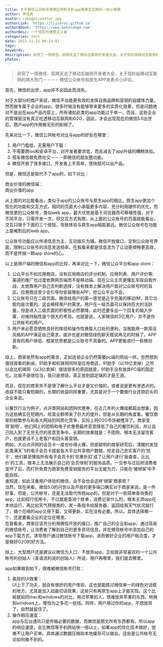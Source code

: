 ```yaml
---
title: 关于微信公众帐号等微应用和手机app等原生应用的一些小感慨
author: 李佳芮
avatar: /images/avatar.jpg
authorLink: 'https://lijiarui.github.io'
authorAbout: 'https://www.botorange.com'
authorDesc: 一个现实的理想主义者
categories: tech
date: 2013-11-22 06:14:01
tags:
keywords:
description: 研究了一阵微信，前两天去了移动互联网开发者大会，关于现阶段移动互联网的两大热门－－－－微信公众帐号和原生APP发表点小评论。 
photos:
---
```


> 研究了一阵微信，前两天去了移动互联网开发者大会，关于现阶段移动互联网的两大热门－－－－微信公众帐号和原生APP发表点小评论。      

首先，微信的出世，app并不会因此而消失。      

对于大部分的商户来说，微信平台能更有效的发挥自我品牌和营销的自媒体力量，然而做专属于企业的app，很多时候没有能够带来更多的实质化效果，但是问题绝对不是出在app产品内容上，所有诸如此类的app功能过于单一，而且，这些企业的管理层没有真正吃透移动互联网和O2O，因此，才会出现现在的微信5.0出世后，商户app的作用被无形的削弱了。                 

先来对比一下，微信公共帐号对比与app的好处在哪里：           

1. 用户门槛低，无需用户下载：        
2. 不需要跨ios和安卓平台，对开发者要求低，而且减去了app升级的糟糕体验。    
3. 搭车微信做免费社交－－－即微信的朋友圈功能。     
4. 微信开放了很多接口，开发者上手简单，很快就可以出产品。

但是，微信还是取代不了app的，如下对比：                     

商业价值的微信端：                                                     
商业价值的app           

从上面的对比能看出，类似于app的公众账号与原生app的相比，原生app更加个性化的功能和交互方式，相同的页面大小承载更多内容，充分利用硬件的优化，而微信里的公众账号，类似web app，最大优势是基于浏览器而可移植性强，对于不同平台，只需开发一次，但交互方式有限，从上面的公众账号的页面就能看出，交互只限于下面的三个按钮，导致体验与原生app相距甚远。微信公众账号在功能上是阉割后的web app。      

公众账号功能应以传递信息为主，互动娱乐为辅。微信开放接口，定制公众账号界面，限制公众账号的消息发送频率，在我看来都是信息流为了让动更顺畅更高效，而不是怀揣一颗app store的心。            

以上是用户端的微信和app的比较，再来对比一下，微信公众平台和app store：            

1. 公众平台不如应用商店，没有应用商店的评分机制、应用列表、用户评价等;渠道的推广也过度依靠网页端而不是移动端。现在公众主页更像乱军般自我作战，太依靠用户自己去判断选择，没有根本上解决用户面对公众账号时的盲区。应用商店至少会引导你安装哪些APP，但公众平台不会。
2. 公众账号只在二级页面。微信给用户的第一感觉是近乎完美的移动IM，其它功能均是次要的。这会稀释用户的需求。用户在一级页面可以保持巨大的活跃量，但是进入二级页面的积极性必然骤降，此时还要多出一个回复的输入步骤，对维持粘性是个很大的考验。也就是说，人家微信的3亿用户，并不是你公共帐号的用户。
3. 用户未必愿意牺牲良好的体验和操作性换取入口处的便利。当我能用一款简洁风格的APP满足自己需求，或许也是对微信绿色聊天框说再见的时候了。APP具有的用户体验、框架优势都是公众账号不具备的。APP更能进行一些微创新。      

综上，商家依然有app的需求，正如连锁企业仍然需要pc端的网站一样。忽然想到值钱我看的新闻，91助手和机锋网同样是应用商店，91助手（以19亿卖掉）之所以会比机锋网（以3亿卖掉）值钱很多的原因就是，91助手没有放弃PC端的固定化。比喻不是很恰当，我只是想说，真正放到固定端的才是王道。       

而且，现在的商家并不是很了解什么平台才是又价值的，或者说是更有渗透点的。收益不能只看短期的，长期的收益同样重要，尤其是对于一个要做行业连锁巨头的企业来说。      

以餐饮行业为例子，点评类网站和团购优惠券，在近几年的火爆成都超出想象，因为这些确实在短期内，给营业额带来了巨大的提升，但是从长期的角度看，餐饮商家的频繁参与和各大网站的同质化竞争，实际上将O2O市场被搅浑了。商家变得‘聪明’，他们网上的团购和电子优惠卷最终恶意降低了自己的餐饮利润，并让自己陷入到了无穷无尽的恶意竞争中。长期的效果就是：不团购，根本无法留住客户，也就更谈不上老客户和回头客营销。      
例如，大众点评网的会员卡一度也吵得火爆，但是聪明的商家研究后，清醒的发现此类满天飞的电子会员卡就是各大平台共享商户数据，挖走自己忠实客户的‘恍子’，他们甚至懊恼所有电子会员卡的‘优惠折扣’成了让用户进行‘我查查，比比价’的工具，根本上无法展示自己的‘会员体制’的服务品质。一旦参与过后把消费者宠坏了后，而打折免费为商家免费营销服务的平台无能为力，只能在‘被绑架’中不能自拔。     
谁知道，如此注重用户体验的微信，会不会也会这样‘绑架’商家呢？      
当然，现在来看，微信5.0的问世以及开放的更多端口确实对于商家来说，是一件好事，但是，公共帐号，还是无法取代传统app的。但是对于一些简单查询类的app，比如招行信用卡，不过就是查询个账单，消费记录什么的，根本无须app在本地运行，再比如天气预报类的，发一条指令给服务器，返回给我天气状况就行了，搞个花哨的app又得下载，又得更新，实在没有必要。所以，具体选择哪一个，还是要看企业的定位在哪里。       
在我看来，商家应该充分利用微信开放的接口，推广自己的企业和app，通过简易的微信账号，让消费者了解到自己的更多资讯信息，并在微信帐号中添加自己的app下载方式，诱导用户通过微信帐号下载app，进而做好企业的用户粘合度，才是做好O2O的好方法。          

综上，大型商户还是建议以微信为入口，不放弃app，正如我非常喜欢的一个公共帐号的创始人（英语流利说的创始人）所说，用户再哪里，我们就去哪里。     

app如果做到如下，很难被微信帐号打败：
1. 美观的UI效果：       
UI上下了功夫，就会有很好的用户体验，这也是能胜过微信单一的绿色对话框的地方。尤其是加入动画切话效果，这些只有再原生app上才能实现。这个比喻就如同mac和windows的对比，用过苹果的人，很难放弃苹果的东西，转换到windows上，哪怕为之多花一些钱。同样，用户用过你的app，不想放弃了，自然就留住了。 
2. 操作相应速度：       
app与后台通讯只是传输必要的数据，而微信是图文所有东西都有。所以app的响应速度，会比微信等手机网站快一倍以上，如果app的优化技术做好，很难不让用户买单。具体通过数据压缩和本地缓存可以做出，这些是公共帐号无论如何做不到的。

